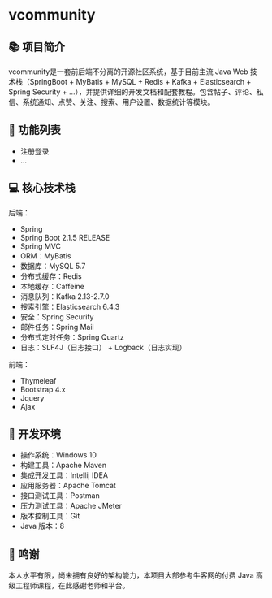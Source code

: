 # vcommunity




## 📚 项目简介

vcommunity是一套前后端不分离的开源社区系统，基于目前主流 Java Web 技术栈（SpringBoot + MyBatis + MySQL + Redis + Kafka + Elasticsearch + Spring Security + ...），并提供详细的开发文档和配套教程。包含帖子、评论、私信、系统通知、点赞、关注、搜索、用户设置、数据统计等模块。



## 🎨 功能列表

- 注册登录
- ...



## 💻 核心技术栈

后端：

- Spring
- Spring Boot 2.1.5 RELEASE
- Spring MVC
- ORM：MyBatis
- 数据库：MySQL 5.7
- 分布式缓存：Redis
- 本地缓存：Caffeine
- 消息队列：Kafka 2.13-2.7.0
- 搜索引擎：Elasticsearch 6.4.3
- 安全：Spring Security
- 邮件任务：Spring Mail
- 分布式定时任务：Spring Quartz
- 日志：SLF4J（日志接口） + Logback（日志实现）

前端：

- Thymeleaf
- Bootstrap 4.x
- Jquery
- Ajax



## 🔨 开发环境

- 操作系统：Windows 10
- 构建工具：Apache Maven
- 集成开发工具：Intellij IDEA
- 应用服务器：Apache Tomcat
- 接口测试工具：Postman
- 压力测试工具：Apache JMeter
- 版本控制工具：Git
- Java 版本：8




## 👏 鸣谢

本人水平有限，尚未拥有良好的架构能力，本项目大部参考牛客网的付费 Java 高级工程师课程，在此感谢老师和平台。